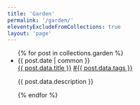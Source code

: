 ```yaml
---
title: 'Garden'
permalink: '/garden/'
eleventyExcludeFromCollections: true
layout: 'page'
---
```

<nav>
<ul>
  {% for post in collections.garden %}
  <li>
    <time datetime='{{ post.date | datetime }}'>{{ post.date | common }}</time>
    <div>
      <span><a href="{{ post.url }}">{{ post.data.title }}</a></span>
      <span><a href='/garden/{{post.data.tags}}'>#{{ post.data.tags }}</a></span>
    </div>
    <p>{{ post.data.description }}</p>
  </li>
  {% endfor %}
</ul>
</nav>